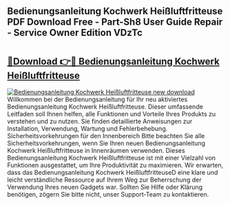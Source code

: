 ## Bedienungsanleitung Kochwerk Heißluftfritteuse PDF Download Free - Part-Sh8 User Guide Repair - Service Owner Edition VDzTc

# <h2><a href="http://df07dqe.blite.top/?on=Bedienungsanleitung+Kochwerk+Hei%c3%9fluftfritteuse">🔗Download 👉🔴 Bedienungsanleitung Kochwerk Heißluftfritteuse</a></h2>

[![Bedienungsanleitung Kochwerk Heißluftfritteuse new download](https://i.imgur.com/lujVjoI.png)](http://df07dqe.blite.top/?on=Bedienungsanleitung+Kochwerk+Hei%c3%9fluftfritteuse)
Willkommen bei der Bedienungsanleitung für Ihr neu aktiviertes Bedienungsanleitung Kochwerk Heißluftfritteuse. Dieser umfassende Leitfaden soll Ihnen helfen, alle Funktionen und Vorteile Ihres Produkts zu verstehen und zu nutzen. Sie finden detaillierte Anweisungen zur Installation, Verwendung, Wartung und Fehlerbehebung. Sicherheitsvorkehrungen für den Innenbereich Bitte beachten Sie alle Sicherheitsvorkehrungen, wenn Sie Ihren neuen Bedienungsanleitung Kochwerk Heißluftfritteuse in Innenräumen verwenden. Dieses Bedienungsanleitung Kochwerk Heißluftfritteuse ist mit einer Vielzahl von Funktionen ausgestattet, um Ihre Produktivität zu maximieren. Wir erwarten, dass das Bedienungsanleitung Kochwerk HeißluftfritteuseD eine klare und leicht verständliche Ressource auf Ihrem Weg zur Beherrschung der Verwendung Ihres neuen Gadgets war. Sollten Sie Hilfe oder Klärung benötigen, zögern Sie bitte nicht, unser Support-Team zu kontaktieren.
